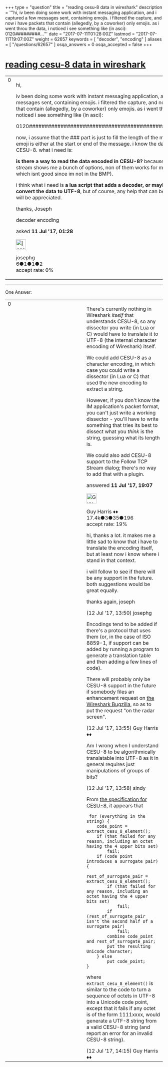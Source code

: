 +++
type = "question"
title = "reading cesu-8 data in wireshark"
description = '''hi, iv been doing some work with instant messaging application, and i captured a few messages sent, containing emojis. i filtered the capture, and now i have packets that contain (allegedly, by a coworker) only emojis. as i went throu the data, i noticed i see something like (in asci): 0120#########...'''
date = "2017-07-11T01:28:00Z"
lastmod = "2017-07-11T19:07:00Z"
weight = 62657
keywords = [ "decoder", "encoding" ]
aliases = [ "/questions/62657" ]
osqa_answers = 0
osqa_accepted = false
+++

<div class="headNormal">

# [reading cesu-8 data in wireshark](/questions/62657/reading-cesu-8-data-in-wireshark)

</div>

<div id="main-body">

<div id="askform">

<table id="question-table" style="width:100%;"><colgroup><col style="width: 50%" /><col style="width: 50%" /></colgroup><tbody><tr class="odd"><td style="width: 30px; vertical-align: top"><div class="vote-buttons"><div id="post-62657-score" class="post-score" title="current number of votes">0</div><div id="favorite-count" class="favorite-count"></div></div></td><td><div id="item-right"><div class="question-body"><p>hi,</p><p>iv been doing some work with instant messaging application, and i captured a few messages sent, containing emojis. i filtered the capture, and now i have packets that contain (allegedly, by a coworker) only emojis. as i went throu the data, i noticed i see something like (in asci):</p><p>0120########################################################..8.</p><p>now, i assume that the ### part is just to fill the length of the message, and the emoji is either at the start or end of the message. i know the data is encoded in CESU-8. what i need is:</p><p><strong>is there a way to read the data encoded in CESU-8?</strong> because using follow TCP-stream shows me a bunch of options, non of them works for me (i have utf-8, which isnt good since im not in the BMP).</p><p>i think what i need is <strong>a lua script that adds a decoder, or maybe any other way to convert the data to UTF-8</strong>, but of course, any help that can be given or suggested will be appreciated.</p><p>thanks, Joseph</p></div><div id="question-tags" class="tags-container tags">decoder encoding</div><div id="question-controls" class="post-controls"></div><div class="post-update-info-container"><div class="post-update-info post-update-info-user"><p>asked <strong>11 Jul '17, 01:28</strong></p><img src="https://secure.gravatar.com/avatar/928da98430d93815eebe910dd6f021a8?s=32&amp;d=identicon&amp;r=g" class="gravatar" width="32" height="32" alt="josephg&#39;s gravatar image" /><p>josephg<br />
<span class="score" title="6 reputation points">6</span><span title="1 badges"><span class="badge1">●</span><span class="badgecount">1</span></span><span title="1 badges"><span class="silver">●</span><span class="badgecount">1</span></span><span title="2 badges"><span class="bronze">●</span><span class="badgecount">2</span></span><br />
<span class="accept_rate" title="Rate of the user&#39;s accepted answers">accept rate:</span> <span title="josephg has no accepted answers">0%</span></p></div></div><div id="comments-container-62657" class="comments-container"></div><div id="comment-tools-62657" class="comment-tools"></div><div class="clear"></div><div id="comment-62657-form-container" class="comment-form-container"></div><div class="clear"></div></div></td></tr></tbody></table>

------------------------------------------------------------------------

<div class="tabBar">

<span id="sort-top"></span>

<div class="headQuestions">

One Answer:

</div>

</div>

<span id="62687"></span>

<div id="answer-container-62687" class="answer">

<table style="width:100%;"><colgroup><col style="width: 50%" /><col style="width: 50%" /></colgroup><tbody><tr class="odd"><td style="width: 30px; vertical-align: top"><div class="vote-buttons"><div id="post-62687-score" class="post-score" title="current number of votes">0</div></div></td><td><div class="item-right"><div class="answer-body"><p>There's currently nothing in Wireshark <em>itself</em> that understands CESU-8, so any dissector you write (in Lua or C) would have to translate it to UTF-8 (the internal character encoding of Wireshark) itself.</p><p>We could add CESU-8 as a character encoding, in which case you could write a dissector (in Lua or C) that used the new encoding to extract a string.</p><p>However, if you don't know the IM application's packet format, you can't just write a working dissector - you'll have to write something that tries its best to dissect what you <em>think</em> is the string, guessing what its length is.</p><p>We could also add CESU-8 support to the Follow TCP Stream dialog; there's no way to add that with a plugin.</p></div><div class="answer-controls post-controls"></div><div class="post-update-info-container"><div class="post-update-info post-update-info-user"><p>answered <strong>11 Jul '17, 19:07</strong></p><img src="https://secure.gravatar.com/avatar/f93de7000747ab5efb5acd3034b2ebd7?s=32&amp;d=identicon&amp;r=g" class="gravatar" width="32" height="32" alt="Guy%20Harris&#39;s gravatar image" /><p>Guy Harris ♦♦<br />
<span class="score" title="17443 reputation points"><span>17.4k</span></span><span title="3 badges"><span class="badge1">●</span><span class="badgecount">3</span></span><span title="35 badges"><span class="silver">●</span><span class="badgecount">35</span></span><span title="196 badges"><span class="bronze">●</span><span class="badgecount">196</span></span><br />
<span class="accept_rate" title="Rate of the user&#39;s accepted answers">accept rate:</span> <span title="Guy Harris has 216 accepted answers">19%</span></p></div></div><div id="comments-container-62687" class="comments-container"><span id="62725"></span><div id="comment-62725" class="comment"><div id="post-62725-score" class="comment-score"></div><div class="comment-text"><p>hi, thanks a lot. it makes me a little sad to know that i have to translate the encoding itself, but at least now i know where i stand in that context.</p><p>i will follow to see if there will be any support in the future. both suggestions would be great equally.</p><p>thanks again, joseph</p></div><div id="comment-62725-info" class="comment-info"><span class="comment-age">(12 Jul '17, 13:50)</span> josephg</div></div><span id="62726"></span><div id="comment-62726" class="comment"><div id="post-62726-score" class="comment-score"></div><div class="comment-text"><p>Encodings tend to be added if there's a protocol that uses them (or, in the case of ISO 8859-1, if support can be added by running a program to generate a translation table and then adding a few lines of code).</p><p>There will probably only be CESU-8 support in the future if somebody files an enhancement request on <a href="http://bugs.wireshark.org">the Wireshark Bugzilla</a>, so as to put the request "on the radar screen".</p></div><div id="comment-62726-info" class="comment-info"><span class="comment-age">(12 Jul '17, 13:55)</span> Guy Harris ♦♦</div></div><span id="62727"></span><div id="comment-62727" class="comment"><div id="post-62727-score" class="comment-score"></div><div class="comment-text"><p>Am I wrong when I understand CESU-8 to be algorithmically translatable into UTF-8 as it in general requires just manipulations of groups of bits?</p></div><div id="comment-62727-info" class="comment-info"><span class="comment-age">(12 Jul '17, 13:58)</span> sindy</div></div><span id="62728"></span><div id="comment-62728" class="comment"><div id="post-62728-score" class="comment-score"></div><div class="comment-text"><p>From <a href="http://www.unicode.org/reports/tr26/">the specification for CESU-8</a>, it appears that</p><pre><code> for (everything in the string) {
    code_point = extract_cesu_8_element();
    if (that failed for any reason, including an octet having the 4 upper bits set)
        fail;
    if (code point introduces a surrogate pair) {
        rest_of_surrogate_pair = extract_cesu_8_element();
        if (that failed for any reason, including an octet having the 4 upper bits set)
            fail;
        if (rest_of_surrogate_pair isn&#39;t the second half of a surrogate pair)
            fail;
        combine code_point and rest_of_surrogate_pair;
        put the resulting Unicode character;
    } else
        put code_point;
}</code></pre><p>where <code>extract_cesu_8_element()</code> is similar to the code to turn a sequence of octets in UTF-8 into a Unicode code point, except that it fails if any octet is of the form 1111xxxx, would generate a UTF-8 string from a valid CESU-8 string (and report an error for an invalid CESU-8 string).</p></div><div id="comment-62728-info" class="comment-info"><span class="comment-age">(12 Jul '17, 14:15)</span> Guy Harris ♦♦</div></div></div><div id="comment-tools-62687" class="comment-tools"></div><div class="clear"></div><div id="comment-62687-form-container" class="comment-form-container"></div><div class="clear"></div></div></td></tr></tbody></table>

</div>

<div class="paginator-container-left">

</div>

</div>

</div>

